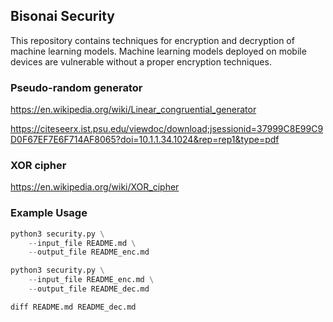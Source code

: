 ## Bisonai Security

This repository contains techniques for encryption and decryption of machine learning models.
Machine learning models deployed on mobile devices are vulnerable without a proper encryption techniques.

### Pseudo-random generator

https://en.wikipedia.org/wiki/Linear_congruential_generator

https://citeseerx.ist.psu.edu/viewdoc/download;jsessionid=37999C8E99C9D0F67EF7E6F714AF8065?doi=10.1.1.34.1024&rep=rep1&type=pdf

### XOR cipher

https://en.wikipedia.org/wiki/XOR_cipher


### Example Usage

```python
python3 security.py \
    --input_file README.md \
    --output_file README_enc.md

python3 security.py \
    --input_file README_enc.md \
    --output_file README_dec.md

diff README.md README_dec.md
```
